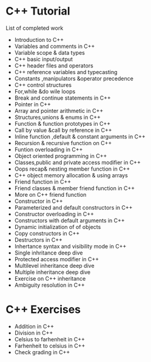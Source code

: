 # C++ Tutorial

List of completed work 

- Introduction to C++
- Variables and comments in C++
- Variable scope & data types
- C++ basic input/output
- C++ header files and operators
- C++ reference variables and typecasting
- Constants ,manipulators &operator precedence
- C++ control structures
- For,while &do wile loops
- Break and continue statements in C++
- Pointer in C++
- Array and pointer arithmetic in C++
- Structures,unions & enums in C++
- Function & function prototypes in C++
- Call by value &call by reference in C++
- Inline function ,default & constant arguments in C++
- Recursion & recursive function on C++
- Funtion overloading in C++
- Object oriented programming in C++
- Classes,public and private access modifier in C++
- Oops recap& nesting member function in C++
- C++ object memory allocation & using arrays
- Friend function in C++
- Friend classes & member friend function in C++
- More on C++ friend function
- Constructor in C++
- Parameterized and default constructors in C++
- Constructor overloading in C++
- Constructors with default arguments in C++
- Dynamic initialization of of objects
- Copy constructors in C++
- Destructors in C++
- Inhertance syntax and visibility mode in C++
- Single inhritance deep dive
- Protected access modifier in C++
- Multilevel inheritance deep dive
- Multiple inheritance deep dive
- Exercise on C++ inheritance
- Ambiguity resolution in C++

# C++ Exercises

- Addition in C++
- Division in C++
- Celsius to farhenheit in C++
- Farhenheit to celsius in C++
- Check grading in C++